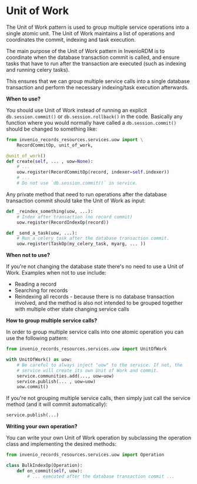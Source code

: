# Unit of Work

The Unit of Work pattern is used to group multiple service operations into a single atomic unit.
The Unit of Work maintains a list of operations and coordinates the commit, indexing and
task execution.

The main purpose of the Unit of Work pattern in InvenioRDM is to coordinate when the database
transaction commit is called, and ensure tasks that have to run after the
transaction are executed (such as indexing and running celery tasks).

This ensures that we can group multiple service calls into a single database
transaction and perform the necessary indexing/task execution afterwards.

**When to use?**

You should use Unit of Work instead of running an explicit
``db.session.commit()`` or ``db.session.rollback()`` in the code. Basically
any function where you would normally have called a ``db.session.commit()``
should be changed to something like:

```python
from invenio_records_resources.services.uow import \
    RecordCommitOp, unit_of_work,

@unit_of_work()
def create(self, ... , uow=None):
    # ...
    uow.register(RecordCommitOp(record, indexer=self.indexer))
    # ...
    # Do not use `db.session.commit()` in service.
```

Any private method that need to run operations after the database transaction
commit should take the Unit of Work as input:

```python
def _reindex_something(uow, ...):
    # Index after transaction (no record commit)
    uow.register(RecordIndexOp(record))

def _send_a_task(uow, ...):
    # Run a celery task after the database transaction commit.
    uow.register(TaskOp(my_celery_task, myarg, ... ))
```

**When not to use?**

If you're not changing the database state there's no need to use a Unit of
Work. Examples when not to use include:

- Reading a record
- Searching for records
- Reindexing all records - because there is no database transaction involved, and
  the method is also not intended to be grouped together with multiple other
  state changing service calls

**How to group multiple service calls?**

In order to group multiple service calls into one atomic operation you can use
the following pattern:

```python
from invenio_records_resources.services.uow import UnitOfWork

with UnitOfWork() as uow:
    # Be careful to always inject "uow" to the service. If not, the
    # service will create its own Unit of Work and commit.
    service.communities.add(..., uow=uow)
    service.publish(... , uow=uow)
    uow.commit()
```

If you're not grouping multiple service calls, then simply just call the
service method (and it will commit automatically):

```python
service.publish(...)
```

**Writing your own operation?**

You can write your own Unit of Work operation by subclassing the operation
class and implementing the desired methods:

```python
from invenio_records_resources.services.uow import Operation

class BulkIndexOp(Operation):
    def on_commit(self, uow):
        # ... executed after the database transaction commit ...
```
